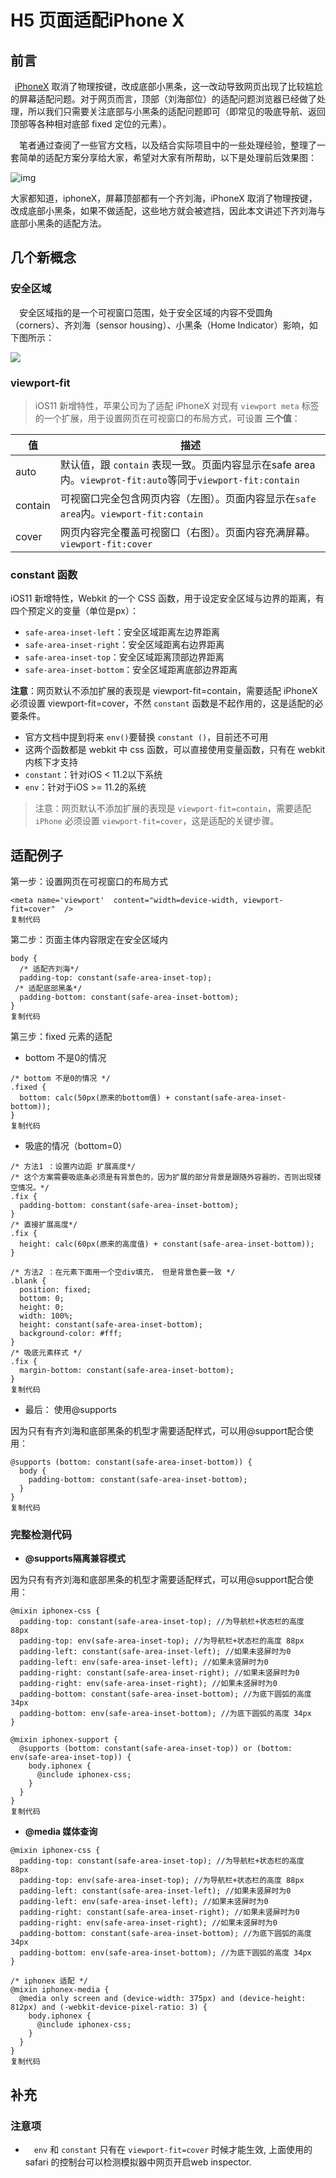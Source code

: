 # H5 页面适配iPhone X

## 前言

 [iPhoneX](http://www.yyyweb.com/tag/iphonex) 取消了物理按键，改成底部小黑条，这一改动导致网页出现了比较尴尬的屏幕适配问题。对于网页而言，顶部（刘海部位）的适配问题浏览器已经做了处理，所以我们只需要关注底部与小黑条的适配问题即可（即常见的吸底导航、返回顶部等各种相对底部 fixed 定位的元素）。

  笔者通过查阅了一些官方文档，以及结合实际项目中的一些处理经验，整理了一套简单的适配方案分享给大家，希望对大家有所帮助，以下是处理前后效果图：



![img](https://user-gold-cdn.xitu.io/2019/9/2/16cf0da345561e8c?imageslim)

大家都知道，iphoneX，屏幕顶部都有一个齐刘海，iPhoneX 取消了物理按键，改成底部小黑条，如果不做适配，这些地方就会被遮挡，因此本文讲述下齐刘海与底部小黑条的适配方法。

## 几个新概念

### 安全区域

  安全区域指的是一个可视窗口范围，处于安全区域的内容不受圆角（corners）、齐刘海（sensor housing）、小黑条（Home Indicator）影响，如下图所示：

![](https://user-gold-cdn.xitu.io/2019/9/2/16cf0b44836b8969?imageslim)

### viewport-fit

> iOS11 新增特性，苹果公司为了适配 iPhoneX 对现有 `viewport meta` 标签的一个扩展，用于设置网页在可视窗口的布局方式，可设置 **三个值**：

| 值      | 描述                                                         |
| ------- | ------------------------------------------------------------ |
| auto    | 默认值，跟 `contain` 表现一致。页面内容显示在safe area内。`viewprot-fit:auto`等同于`viewport-fit:contain` |
| contain | 可视窗口完全包含网页内容（左图）。页面内容显示在`safe area`内。`viewport-fit:contain` |
| cover   | 网页内容完全覆盖可视窗口（右图）。页面内容充满屏幕。`viewport-fit:cover` |

### constant 函数

iOS11 新增特性，Webkit 的一个 CSS 函数，用于设定安全区域与边界的距离，有四个预定义的变量（单位是px）：

- `safe-area-inset-left`：安全区域距离左边界距离
- `safe-area-inset-right`：安全区域距离右边界距离
- `safe-area-inset-top`：安全区域距离顶部边界距离
- `safe-area-inset-bottom`：安全区域距离底部边界距离

**注意**：网页默认不添加扩展的表现是 viewport-fit=contain，需要适配 iPhoneX 必须设置 viewport-fit=cover，不然 `constant` 函数是不起作用的，这是适配的必要条件。

- 官方文档中提到将来 `env()`要替换 `constant ()`，目前还不可用
- 这两个函数都是 webkit 中 css 函数，可以直接使用变量函数，只有在 webkit 内核下才支持
- `constant`：针对iOS < 11.2以下系统
- `env`：针对于iOS >= 11.2的系统

> 注意：网页默认不添加扩展的表现是 `viewport-fit=contain`，需要适配 `iPhone` 必须设置 `viewport-fit=cover`，这是适配的关键步骤。

## 适配例子

第一步：设置网页在可视窗口的布局方式

```
<meta name='viewport'  content="width=device-width, viewport-fit=cover"  />
复制代码
```

第二步：页面主体内容限定在安全区域内

```
body {
  /* 适配齐刘海*/
  padding-top: constant(safe-area-inset-top);  
 /* 适配底部黑条*/
  padding-bottom: constant(safe-area-inset-bottom);
}
复制代码
```

第三步：fixed 元素的适配

- bottom 不是0的情况

```
/* bottom 不是0的情况 */
.fixed {
  bottom: calc(50px(原来的bottom值) + constant(safe-area-inset-bottom));
}
复制代码
```

- 吸底的情况（bottom=0）

```
/* 方法1 ：设置内边距 扩展高度*/
/* 这个方案需要吸底条必须是有背景色的，因为扩展的部分背景是跟随外容器的，否则出现镂空情况。*/
.fix {
  padding-bottom: constant(safe-area-inset-bottom);
}
/* 直接扩展高度*/
.fix {
  height: calc(60px(原来的高度值) + constant(safe-area-inset-bottom));
}

/* 方法2 ：在元素下面用一个空div填充， 但是背景色要一致 */
.blank {
  position: fixed;
  bottom: 0;
  height: 0;
  width: 100%;
  height: constant(safe-area-inset-bottom);
  background-color: #fff;
}
/* 吸底元素样式 */
.fix {
  margin-bottom: constant(safe-area-inset-bottom);
}
复制代码
```

- 最后： 使用@supports

因为只有有齐刘海和底部黑条的机型才需要适配样式，可以用@support配合使用：

```
@supports (bottom: constant(safe-area-inset-bottom)) {
  body {
    padding-bottom: constant(safe-area-inset-bottom);
  }
}
复制代码
```

### 完整检测代码

- **@supports隔离兼容模式**

因为只有有齐刘海和底部黑条的机型才需要适配样式，可以用@support配合使用：

```
@mixin iphonex-css {
  padding-top: constant(safe-area-inset-top); //为导航栏+状态栏的高度 88px
  padding-top: env(safe-area-inset-top); //为导航栏+状态栏的高度 88px
  padding-left: constant(safe-area-inset-left); //如果未竖屏时为0
  padding-left: env(safe-area-inset-left); //如果未竖屏时为0
  padding-right: constant(safe-area-inset-right); //如果未竖屏时为0
  padding-right: env(safe-area-inset-right); //如果未竖屏时为0
  padding-bottom: constant(safe-area-inset-bottom); //为底下圆弧的高度 34px
  padding-bottom: env(safe-area-inset-bottom); //为底下圆弧的高度 34px
}

@mixin iphonex-support {
  @supports (bottom: constant(safe-area-inset-top)) or (bottom: env(safe-area-inset-top)) {
    body.iphonex {
      @include iphonex-css;
    }
  }
}
复制代码
```

- **@media 媒体查询**

```
@mixin iphonex-css {
  padding-top: constant(safe-area-inset-top); //为导航栏+状态栏的高度 88px
  padding-top: env(safe-area-inset-top); //为导航栏+状态栏的高度 88px
  padding-left: constant(safe-area-inset-left); //如果未竖屏时为0
  padding-left: env(safe-area-inset-left); //如果未竖屏时为0
  padding-right: constant(safe-area-inset-right); //如果未竖屏时为0
  padding-right: env(safe-area-inset-right); //如果未竖屏时为0
  padding-bottom: constant(safe-area-inset-bottom); //为底下圆弧的高度 34px
  padding-bottom: env(safe-area-inset-bottom); //为底下圆弧的高度 34px
}

/* iphonex 适配 */
@mixin iphonex-media {
  @media only screen and (device-width: 375px) and (device-height: 812px) and (-webkit-device-pixel-ratio: 3) {
    body.iphonex {
      @include iphonex-css;
    }
  }
}
复制代码
```

## 补充

### 注意项

-   `env` 和 `constant` 只有在 `viewport-fit=cover` 时候才能生效, 上面使用的safari 的控制台可以检测模拟器中网页开启web inspector.